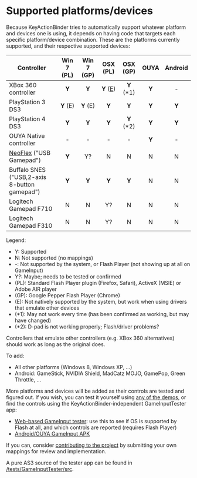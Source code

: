 # Supported platforms/devices

Because KeyActionBinder tries to automatically support whatever platform and devices one is using, it depends on having code that targets each specific platform/device combination. These are the platforms currently supported, and their respective supported devices:

| Controller             | Win 7 (PL) | Win 7 (GP) | OSX (PL) | OSX (GP)   | OUYA  | Android |
|------------------------|:----------:|:----------:|:--------:|:----------:|:-----:|:-------:|
| XBox 360 controller    | **Y**      | **Y**      | **Y** ([E](http://forums.macrumors.com/showthread.php?p=17725790#post1772579))    | **Y** (\*1) | **Y** | -       |
| PlayStation 3 DS3      | **Y** (E)  | **Y** (E)  | **Y**    | **Y**      | **Y** | **Y**   |
| PlayStation 4 DS3      | **Y**      | **Y**      | **Y**    | **Y** (\*2) | **Y** | **Y**   |
| OUYA Native controller | -          | -          | -        | -          | **Y** | -       |
| [NeoFlex](http://neotronics.com.br/neo/produtos/pc/controle-neo-flex) ("USB Gamepad") | **Y** | Y? | N | N | N | N |
| Buffalo SNES ("USB,2-axis 8-button gamepad") | **Y** | **Y** | **Y** | **Y** | N | N |
| Logitech Gamepad F710  | N          | N          | Y?       | N          | N     | N       |
| Logitech Gamepad F310  | N          | N          | Y?       | N          | N     | N       |

Legend:
 * Y: Supported
 * N: Not supported (no mappings)
 * -: Not supported by the system, or Flash Player (not showing up at all on GameInput)
 * Y?: Maybe; needs to be tested or confirmed
 * (PL): Standard Flash Player plugin (Firefox, Safari), ActiveX (MSIE) or Adobe AIR player
 * (GP): Google Pepper Flash Player (Chrome)
 * (E): Not natively supported by the system, but work when using drivers that emulate other devices
 * (\*1): May not work every time (has been confirmed as working, but may have changed)
 * (\*2): D-pad is not working properly; Flash/driver problems?

Controllers that emulate other controllers (e.g. XBox 360 alternatives) should work as long as the original does.

To add:

 * All other platforms (Windows 8, Windows XP, ...)
 * Android: GameStick, NVIDIA Shield, MadCatz MOJO, GamePop, Green Throttle, ...

More platforms and devices will be added as their controls are tested and figured out. If you wish, you can test it yourself using [any of the demos](#testsdemos), or find the controls using the KeyActionBinder-independent GameInputTester app:

 * [Web-based GameInput tester](http://hosted.zehfernando.com/key-action-binder/game-input-tester/): use this to see if OS is supported by Flash at all, and which controls are reported (requires Flash Player)
 * [Android/OUYA GameInput APK](http://hosted.zehfernando.com/key-action-binder/game-input-tester/GameInputTester.apk)

If you can, consider [contributing to the project](CONTRIBUTE.md) by submitting your own mappings for review and implementation.

A pure AS3 source of the tester app can be found in [/tests/GameInputTester/src](https://github.com/zeh/key-action-binder/tree/master/tests/GameInputTester/src).

